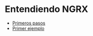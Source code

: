 # Entendiendo NGRX

<ul>
  <li>
    <a href="./first-steps">Primeros pasos </a>
  </li>
  <li>
    <a href="./firstExample">Primer ejemplo </a>
  </li>
</ul>
